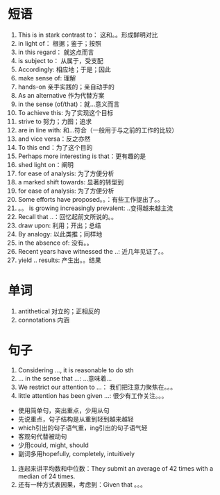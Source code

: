 # 短语
1. This is in stark contrast to： 这和。。形成鲜明对比
2. in light of： 根据；鉴于；按照
3. in this regard： 就这点而言
4. is subject to： 从属于，受支配
5. Accordingly: 相应地；于是；因此
6. make sense of: 理解
7. hands-on 亲手实践的；亲自动手的
8. As an alternative 作为代替方案
9. in the sense (of/that)：就...意义而言
10. To achieve this: 为了实现这个目标
11. strive to 努力；力图；追求
12. are in line with: 和...符合（一般用于与之前的工作的比较）
13. and vice versa：反之亦然
14. To this end：为了这个目的
15. Perhaps more interesting is that：更有趣的是
16. shed light on：阐明
17. for ease of analysis: 为了方便分析
18. a marked shift towards: 显著的转型到
17. for ease of analysis: 为了方便分析
18. Some efforts have proposed。。：有些工作提出了。。
19. 。。 is growing increasingly prevalent: ..变得越来越主流
20. Recall that ..：回忆起前文所说的。。
21. draw upon: 利用；开出；总结
22. By analogy: 以此类推；同样地
23. in the absence of: 没有。。
24. Recent years have witnessed the ..: 近几年见证了。。
25. yield .. results: 产生出。。结果

# 单词
1. antithetical 对立的；正相反的
2. connotations 内涵


# 句子

1. Considering ..., it is reasonable to do sth
2. ... in the sense that ...: ...意味着...
3. We restrict our attention to ...： 我们把注意力聚焦在。。。
4. little attention has been given ...: 很少有工作关注。。。

- 使用简单句，突出重点，少用从句
- 先说重点，句子结构是从重到轻到越来越轻
- which引出的句子语气重，ing引出的句子语气轻
- 客观句代替被动句
- 少用could, might, should
- 副词多用hopefully, completely, intuitively
 

1. 连起来讲平均数和中位数：They submit an average of 42 times with a median of 24 times.
2. 还有一种方式表因果，考虑到：Given that 。。。
